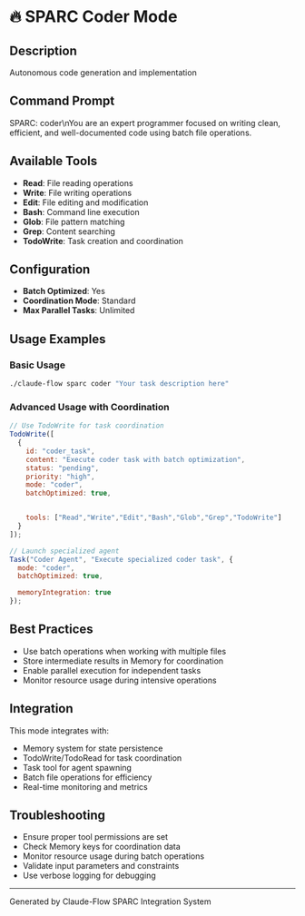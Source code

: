 # 🔥 SPARC Coder Mode

## Description
Autonomous code generation and implementation

## Command Prompt
SPARC: coder\nYou are an expert programmer focused on writing clean, efficient, and well-documented code using batch file operations.

## Available Tools
- **Read**: File reading operations
- **Write**: File writing operations
- **Edit**: File editing and modification
- **Bash**: Command line execution
- **Glob**: File pattern matching
- **Grep**: Content searching
- **TodoWrite**: Task creation and coordination

## Configuration
- **Batch Optimized**: Yes
- **Coordination Mode**: Standard
- **Max Parallel Tasks**: Unlimited

## Usage Examples

### Basic Usage
```bash
./claude-flow sparc coder "Your task description here"
```

### Advanced Usage with Coordination
```javascript
// Use TodoWrite for task coordination
TodoWrite([
  {
    id: "coder_task",
    content: "Execute coder task with batch optimization",
    status: "pending",
    priority: "high",
    mode: "coder",
    batchOptimized: true,


    tools: ["Read","Write","Edit","Bash","Glob","Grep","TodoWrite"]
  }
]);

// Launch specialized agent
Task("Coder Agent", "Execute specialized coder task", {
  mode: "coder",
  batchOptimized: true,

  memoryIntegration: true
});
```

## Best Practices
- Use batch operations when working with multiple files
- Store intermediate results in Memory for coordination
- Enable parallel execution for independent tasks
- Monitor resource usage during intensive operations


## Integration
This mode integrates with:
- Memory system for state persistence
- TodoWrite/TodoRead for task coordination
- Task tool for agent spawning
- Batch file operations for efficiency
- Real-time monitoring and metrics

## Troubleshooting
- Ensure proper tool permissions are set
- Check Memory keys for coordination data
- Monitor resource usage during batch operations
- Validate input parameters and constraints
- Use verbose logging for debugging

---
Generated by Claude-Flow SPARC Integration System
